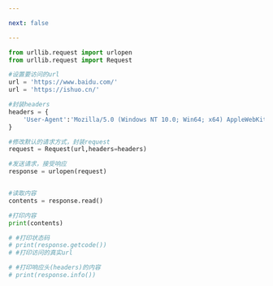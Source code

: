 ```yaml
---

next: false

---
```




<BlogInfo id="1096" title="2.伪装Request的使用" author="白日梦想猿" pv=0 read_times=0 pre_cost_time="0分27秒" category="爬虫学习" tag_list="['爬虫学习']" create_time="2020.05.29 17:52:22" update_time="2020.05.29 18:54:10" />

```python
from urllib.request import urlopen
from urllib.request import Request

#设置要访问的url
url = 'https://www.baidu.com/'
url = 'https://ishuo.cn/'

#封装headers
headers = {
    'User-Agent':'Mozilla/5.0 (Windows NT 10.0; Win64; x64) AppleWebKit/537.36 (KHTML, like Gecko) Chrome/83.0.4103.61 Safari/537.36'
}

#修改默认的请求方式，封装request
request = Request(url,headers=headers)

#发送请求，接受响应
response = urlopen(request)


#读取内容
contents = response.read()

#打印内容
print(contents)

# #打印状态码
# print(response.getcode())
# #打印访问的真实url

# #打印响应头(headers)的内容
# print(response.info())
```



<ActionBox />
